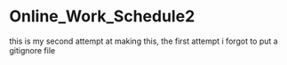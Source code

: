 # Online_Work_Schedule2
 this is my second attempt at making this, the first attempt i forgot to put a gitignore file
